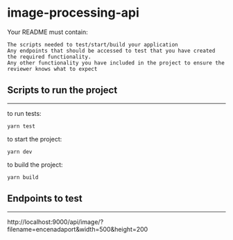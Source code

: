 # image-processing-api

Your README must contain:

    The scripts needed to test/start/build your application
    Any endpoints that should be accessed to test that you have created the required functionality.
    Any other functionality you have included in the project to ensure the reviewer knows what to expect
## Scripts to run the project

---

to run tests: 

```
yarn test
```

to start the project:

```
yarn dev
```

to build the project:

```
yarn build
```
## Endpoints to test

---

http://localhost:9000/api/image/?filename=encenadaport&width=500&height=200